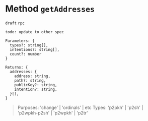 # Method `getAddresses`

`draft` `rpc`

`todo: update to other spec`

```
Parameters: {
  types?: string[],
  intentions?: string[],
  count?: number
}

Returns: {
  addresses: {
    address: string,
    path?: string,
    publicKey?: string,
    intention?: string,
  }[],
}
```

> Purposes: 'change' | 'ordinals' | etc
> Types: 'p2pkh' | 'p2sh' | 'p2wpkh-p2sh' | 'p2wpkh' | 'p2tr'
